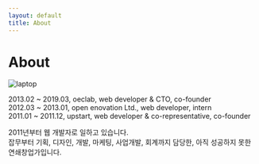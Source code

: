 ```yaml
---
layout: default
title: About
---
```


# About


![laptop]({{"/assets/img/background-image.jpg"}})

2013.02 ~ 2019.03, oeclab, web developer & CTO, co-founder <br>
2012.03 ~ 2013.01, open enovation Ltd., web developer, intern<br>
2011.01 ~ 2011.12, upstart, web developer & co-representative, co-founder

2011년부터 웹 개발자로 일하고 있습니다. <br>
잡무부터 기획, 디자인, 개발, 마케팅, 사업개발, 회계까지 담당한, 아직 성공하지 못한 연쇄창업가입니다. 